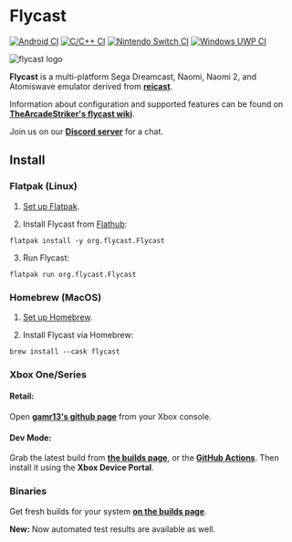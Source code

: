 # Flycast

[![Android CI](https://github.com/flyinghead/flycast/actions/workflows/android.yml/badge.svg)](https://github.com/flyinghead/flycast/actions/workflows/android.yml)
[![C/C++ CI](https://github.com/flyinghead/flycast/actions/workflows/c-cpp.yml/badge.svg)](https://github.com/flyinghead/flycast/actions/workflows/c-cpp.yml)
[![Nintendo Switch CI](https://github.com/flyinghead/flycast/actions/workflows/switch.yml/badge.svg)](https://github.com/flyinghead/flycast/actions/workflows/switch.yml)
[![Windows UWP CI](https://github.com/flyinghead/flycast/actions/workflows/uwp.yml/badge.svg)](https://github.com/flyinghead/flycast/actions/workflows/uwp.yml)

![flycast logo](https://github.com/flyinghead/flycast/raw/master/shell/linux/flycast.png)

**Flycast** is a multi-platform Sega Dreamcast, Naomi, Naomi 2, and Atomiswave emulator derived from [**reicast**](https://github.com/skmp/reicast-emulator).

Information about configuration and supported features can be found on [**TheArcadeStriker's flycast wiki**](https://github.com/TheArcadeStriker/flycast-wiki/wiki).

Join us on our [**Discord server**](https://discord.gg/X8YWP8w) for a chat. 

## Install

### Flatpak (Linux)

1. [Set up Flatpak](https://www.flatpak.org/setup/).

2. Install Flycast from [Flathub](https://flathub.org/apps/details/org.flycast.Flycast):

`flatpak install -y org.flycast.Flycast`

3. Run Flycast:

`flatpak run org.flycast.Flycast`

### Homebrew (MacOS)

1. [Set up Homebrew](https://brew.sh).

2. Install Flycast via Homebrew:

`brew install --cask flycast`

### Xbox One/Series

#### Retail:
Open [**gamr13's github page**](https://gamr13.github.io/) from your Xbox console.

#### Dev Mode:
Grab the latest build from [**the builds page**](https://flyinghead.github.io/flycast-builds/), or the [**GitHub Actions**](https://github.com/flyinghead/flycast/actions/workflows/uwp.yml). Then install it using the **Xbox Device Portal**.

### Binaries

Get fresh builds for your system [**on the builds page**](https://flyinghead.github.io/flycast-builds/).

**New:** Now automated test results are available as well. 
